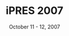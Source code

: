 ---
date: October 11 - 12, 2007
layout: ipres
location: Beijing, China
parent: iPRES
proceedings_full: ''
proceedings_ideals: ''
proceedings_osf: ''
proceedings_phaidra: http://phaidra.univie.ac.at/o:294846
session_recordings: ''
title: iPRES 2007
website: http://ipres.las.ac.cn/
website_mirror_ipres: https://ipres-conference.org/ipres07/
website_status: gone
year: 2007
has_children: true
---